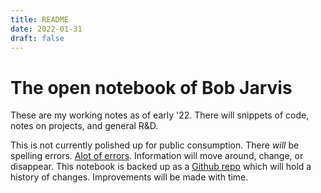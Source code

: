 ```yaml
---
title: README
date: 2022-01-31
draft: false
---
```


# The open notebook of Bob Jarvis

These are my working notes as of early '22. There will snippets of code, notes on projects, and general R&D.  

This is not currently polished up for public consumption. There *will* be spelling errors.  [Alot of errors](http://hyperboleandahalf.blogspot.com/2010/04/alot-is-better-than-you-at-everything.html). Information will move around, change, or disappear. This notebook is backed up as a [Github repo](https://github.com/zealtv/notebook) which will hold a history of changes. Improvements will be made with time.
